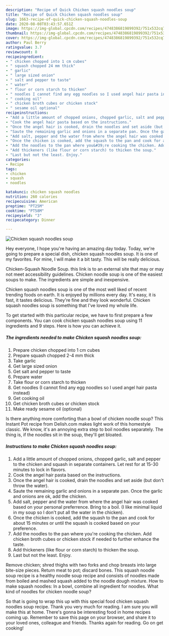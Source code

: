 ```yaml
---
description: "Recipe of Quick Chicken squash noodles soup"
title: "Recipe of Quick Chicken squash noodles soup"
slug: 1663-recipe-of-quick-chicken-squash-noodles-soup
date: 2020-08-08T03:43:57.651Z
image: https://img-global.cpcdn.com/recipes/4748386819899392/751x532cq70/chicken-squash-noodles-soup-recipe-main-photo.jpg
thumbnail: https://img-global.cpcdn.com/recipes/4748386819899392/751x532cq70/chicken-squash-noodles-soup-recipe-main-photo.jpg
cover: https://img-global.cpcdn.com/recipes/4748386819899392/751x532cq70/chicken-squash-noodles-soup-recipe-main-photo.jpg
author: Paul Berry
ratingvalue: 3.7
reviewcount: 8
recipeingredient:
- " chicken chopped into 1 cm cubes"
- " squash chopped 24 mm thick"
- " garlic"
- " large sized onion"
- " salt and pepper to taste"
- " water"
- " flour or corn starch to thicken"
- " noodles I cannot find any egg noodles so I used angel hair pasta instead"
- " cooking oil"
- " chicken broth cubes or chicken stock"
- " sesame oil optional"
recipeinstructions:
- "Add a little amount of chopped onions, chopped garlic, salt and pepper to the chicken and squash in separate containers. Let rest for at 15-30 minutes to lock in flavors."
- "Cook the angel hair pasta based on the instructions."
- "Once the angel hair is cooked, drain the noodles and set aside (but don&#39;t throw the water)."
- "Saute the remaining garlic and onions in a separate pan. Once the garlic and onions are ok, add the chicken."
- "Add salt, pepper and the water from where the angel hair was cooked based on your personal preferrence. Bring to a boil. (I like minimal liquid in my soup so I don&#39;t put all the water in the chicken)."
- "Once the chicken is cooked, add the squash to the pan and cook for about 15 minutes or until the squash is cooked based on your preference."
- "Add the noodles to the pan where you&#39;re cooking the chicken. Add chicken broth cubes or chicken stock if needed to further enhance the taste."
- "Add thickeners (like flour or corn starch) to thicken the soup."
- "Last but not the least. Enjoy."
categories:
- Recipe
tags:
- chicken
- squash
- noodles

katakunci: chicken squash noodles 
nutrition: 260 calories
recipecuisine: American
preptime: "PT25M"
cooktime: "PT58M"
recipeyield: "3"
recipecategory: Dinner

---
```



![Chicken squash noodles soup](https://img-global.cpcdn.com/recipes/4748386819899392/751x532cq70/chicken-squash-noodles-soup-recipe-main-photo.jpg)

Hey everyone, I hope you're having an amazing day today. Today, we're going to prepare a special dish, chicken squash noodles soup. It is one of my favorites. For mine, I will make it a bit tasty. This will be really delicious.

Chicken-Squash Noodle Soup. this link is to an external site that may or may not meet accessibility guidelines. Chicken noodle soup is one of the easiest soups to make. The ingredients are simple and inexpensive.

Chicken squash noodles soup is one of the most well liked of recent trending foods on earth. It is enjoyed by millions every day. It's easy, it is fast, it tastes delicious. They're fine and they look wonderful. Chicken squash noodles soup is something that I've loved my whole life.


To get started with this particular recipe, we have to first prepare a few components. You can cook chicken squash noodles soup using 11 ingredients and 9 steps. Here is how you can achieve it.

<!--inarticleads1-->

##### The ingredients needed to make Chicken squash noodles soup:

1. Prepare  chicken chopped into 1 cm cubes
1. Prepare  squash chopped 2-4 mm thick
1. Take  garlic
1. Get  large sized onion
1. Get  salt and pepper to taste
1. Prepare  water
1. Take  flour or corn starch to thicken
1. Get  noodles (I cannot find any egg noodles so I used angel hair pasta instead)
1. Get  cooking oil
1. Get  chicken broth cubes or chicken stock
1. Make ready  sesame oil (optional)


Is there anything more comforting than a bowl of chicken noodle soup? This Instant Pot recipe from Delish.com makes light work of this homestyle classic. We know, it&#39;s an annoying extra step to boil noodles separately. The thing is, if the noodles sit in the soup, they&#39;ll get bloated. 

<!--inarticleads2-->

##### Instructions to make Chicken squash noodles soup:

1. Add a little amount of chopped onions, chopped garlic, salt and pepper to the chicken and squash in separate containers. Let rest for at 15-30 minutes to lock in flavors.
1. Cook the angel hair pasta based on the instructions.
1. Once the angel hair is cooked, drain the noodles and set aside (but don&#39;t throw the water).
1. Saute the remaining garlic and onions in a separate pan. Once the garlic and onions are ok, add the chicken.
1. Add salt, pepper and the water from where the angel hair was cooked based on your personal preferrence. Bring to a boil. (I like minimal liquid in my soup so I don&#39;t put all the water in the chicken).
1. Once the chicken is cooked, add the squash to the pan and cook for about 15 minutes or until the squash is cooked based on your preference.
1. Add the noodles to the pan where you&#39;re cooking the chicken. Add chicken broth cubes or chicken stock if needed to further enhance the taste.
1. Add thickeners (like flour or corn starch) to thicken the soup.
1. Last but not the least. Enjoy.


Remove chicken; shred thighs with two forks and chop breasts into large bite-size pieces. Return meat to pot; discard bones. This squash noodle soup recipe is a healthy noodle soup recipe and consists of noodles made from boiled and mashed squash added to the noodle dough mixture. How to make squash noodles: In a bowl, combine all ingredient for noodles. What kind of noodles for chicken noodle soup? 

So that is going to wrap this up with this special food chicken squash noodles soup recipe. Thank you very much for reading. I am sure you will make this at home. There's gonna be interesting food in home recipes coming up. Remember to save this page on your browser, and share it to your loved ones, colleague and friends. Thanks again for reading. Go on get cooking!
